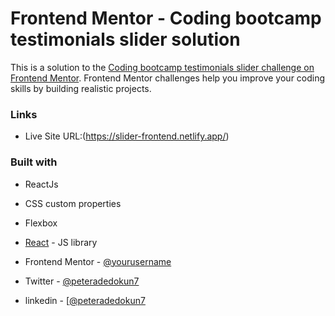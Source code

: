 # Frontend Mentor - Coding bootcamp testimonials slider solution

This is a solution to the [Coding bootcamp testimonials slider challenge on Frontend Mentor](https://www.frontendmentor.io/challenges/coding-bootcamp-testimonials-slider-4FNyLA8JL). Frontend Mentor challenges help you improve your coding skills by building realistic projects. 



### Links


- Live Site URL:(https://slider-frontend.netlify.app/)



### Built with

- ReactJs
- CSS custom properties
- Flexbox
- [React](https://reactjs.org/) - JS library






- Frontend Mentor - [@yourusername](https://www.frontendmentor.io/profile/yourusername)
- Twitter - [@peteradedokun7](https://www.twitter.com/peteradedokun7)
- linkedin - [[@peteradedokun7](https://www.linkedin.com/in/peter-adedokun-111966231/)

